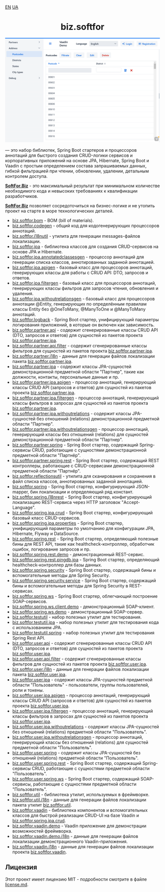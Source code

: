 <p>
  <a href="readme.md">EN</a>
  <a href="readme.ua.md">UA</a>
</p>
<h1 align="center">biz.softfor</h1>

![Demo](biz.softfor.vaadin.demo/doc/images/readme.png)

— это набор библиотек, Spring Boot стартеров и процессоров аннотаций для
быстрого создания CRUD-логики сервисов и корпоративных приложений на основе
JPA, Hibernate, Spring Boot и Vaadin c простым определением состава
запрашиваемых данных, гибкой фильтрацией при чтении, обновлении, удалении,
детальным контролем доступа.

**[SoftFor.Biz](http://softfor.biz)** - это максимальный результат при
минимальном количестве необходимого кода и невысоких требованиях к квалификации
разработчиков.

**[SoftFor.Biz](http://softfor.biz)** позволяет сосредоточиться на бизнес-логике
и не утопить проект на старте в море технологических деталей.

- [biz.softfor.bom](biz.softfor.bom) - BOM (bill of materials).
- [biz.softfor.codegen](biz.softfor.codegen) - общий код для кодогенерирующих
процессоров аннотаций.
- [biz.softfor.i18nutil](biz.softfor.i18nutil) - утилита для генерации
messages-файлов локализации.
- [biz.softfor.jpa](biz.softfor.jpa) - библиотека классов для создания
CRUD-сервисов на основе JPA и Hibernate.
- [biz.softfor.jpa.annotatedclassesgen](biz.softfor.jpa.annotatedclassesgen) -
процессор аннотаций для генерации списка классов, аннотированных заданной
аннотацией.
- [biz.softfor.jpa.apigen](biz.softfor.jpa.apigen) - базовый класс для
процессоров аннотаций, генерирующих классы для работы с CRUD API: DTO, запросов
и ответов.
- [biz.softfor.jpa.filtergen](biz.softfor.jpa.filtergen) - базовый класс для
процессоров аннотаций, генерирующих классы фильтров для запросов чтения,
обновления и удаления.
- [biz.softfor.jpa.withoutrelationsgen](biz.softfor.jpa.withoutrelationsgen) -
базовый класс для процессоров аннотации @Entity, генерирующих по определённым
правилам классы Entity без @OneToMany, @ManyToOne и @ManyToMany аннотаций.
- [biz.softfor.logback](biz.softfor.logback) - Spring Boot стартер,
унифицирующий параметры логирования приложений, в которые он включен как
зависимость.
- [biz.softfor.partner.api](biz.softfor.partner.api) - содержит сгенерированные
классы CRUD API (DTO, запросов и ответов) для сущностей из пакетов проекта
[biz.softfor.partner.jpa](biz.softfor.partner.jpa).
- [biz.softfor.partner.api.filter](biz.softfor.partner.api.filter) - содержит
сгенерированные классы фильтров для сущностей из пакетов проекта
[biz.softfor.partner.jpa](biz.softfor.partner.jpa).
- [biz.softfor.partner.i18n](biz.softfor.partner.i18n) - данные для генерации
файлов локализации пакета [biz.softfor.partner.jpa](biz.softfor.partner.jpa).
- [biz.softfor.partner.jpa](biz.softfor.partner.jpa) - содержит классы
JPA-сущностей демонстрационной предметной области "Партнер", такие как должности,
контакты, персональные данные и пр.
- [biz.softfor.partner.jpa.apigen](biz.softfor.partner.jpa.apigen) - процессор
аннотаций, генерирующий классы CRUD API (запросов и ответов) для сущностей из
пакетов проекта [biz.softfor.partner.jpa](biz.softfor.partner.jpa).
- [biz.softfor.partner.jpa.filtergen](biz.softfor.partner.jpa.filtergen) -
процессор аннотаций, генерирующий классы фильтров в запросах для сущностей из
пакетов проекта [biz.softfor.partner.jpa](biz.softfor.partner.jpa).
- [biz.softfor.partner.jpa.withoutrelations](biz.softfor.partner.jpa.withoutrelations) -
содержит классы JPA-сущностей без отношений (relations) демонстрационной
предметной области "Партнер".
- [biz.softfor.partner.jpa.withoutrelationsgen](biz.softfor.partner.jpa.withoutrelationsgen) -
процессор аннотаций, генерирующий классы без отношений (relations) для сущностей
демонстрационной предметной области "Партнер".
- [biz.softfor.partner.spring](biz.softfor.partner.spring) - Spring Boot стартер,
содержащий Spring-сервисы CRUD, работающие с сущностями демонстрационной
предметной области "Партнёр".
- [biz.softfor.partner.spring.rest](biz.softfor.partner.spring.rest) - Spring
Boot стартер, содержащий REST контроллеры, работающие с CRUD-сервисами
демонстрационной предметной области "Партнёр".
- [biz.softfor.reflectionsutil](biz.softfor.reflectionsutil) - утилита для
сканирования и сохранения в файл списка классов, аннотированных заданной
аннотацией.
- [biz.softfor.spring](biz.softfor.spring) - Spring Boot стартер, конфигурирующий
JSON-mapper, бин локализации и определяющий ряд констант.
- [biz.softfor.spring.i18nrest](biz.softfor.spring.i18nrest) - Spring Boot
стартер, конфигурирующий локализацию REST-сервиса через HTTP заголовок
"Accept-Language".
- [biz.softfor.spring.jpa.crud](biz.softfor.spring.jpa.crud) - Spring Boot
стартер, конфигурирующий базовый класс CRUD-сервисов.
- [biz.softfor.spring.jpa.properties](biz.softfor.spring.jpa.properties) -
Spring Boot стартер, унифицирующий параметры по умолчанию для конфигурации
JPA, Hibernate, Flyway и DataSource.
- [biz.softfor.spring.rest](biz.softfor.spring.rest) - Spring Boot стартер,
определяющий полезные бины для REST API, такие как healthcheck-контроллер,
обработчик ошибок, логирование запросов и пр.
- [biz.softfor.spring.rest.demo](biz.softfor.spring.rest.demo) -
демонстрационный REST-сервис.
- [biz.softfor.spring.rest.pingdb.jpa](biz.softfor.spring.rest.pingdb.jpa) -
Spring Boot стартер, определяющий healthcheck-контроллер для базы данных.
- [biz.softfor.spring.security](biz.softfor.spring.security) - Spring Boot
стартер, содержащий бины и вспомогательные методы для Spring Security.
- [biz.softfor.spring.security.service](biz.softfor.spring.security.service) -
Spring Boot стартер, содержащий бины и вспомогательные методы для Spring
Security в REST-сервисах.
- [biz.softfor.spring.ws](biz.softfor.spring.ws) - Spring Boot стартер,
облегчающий построение SOAP-сервисов.
- [biz.softfor.spring.ws.client.demo](biz.softfor.spring.ws.client.demo) -
демонстрационный SOAP-клиент.
- [biz.softfor.spring.ws.demo](biz.softfor.spring.ws.demo) - демонстрационный
SOAP-сервер.
- [biz.softfor.testutil](biz.softfor.testutil) - набор полезных утилит для
тестирования.
- [biz.softfor.testutil.jpa](biz.softfor.testutil.jpa) - набор полезных утилит
для тестирования кода с использованием JPA.
- [biz.softfor.testutil.spring](biz.softfor.testutil.spring) - набор полезных
утилит для тестирования Spring Rest API.
- [biz.softfor.user.api](biz.softfor.user.api) - содержит сгенерированные
классы CRUD API (DTO, запросов и ответов) для сущностей из пакетов проекта
[biz.softfor.user.jpa](biz.softfor.user.jpa).
- [biz.softfor.user.api.filter](biz.softfor.user.api.filter) - содержит
сгенерированные классы фильтров для сущностей из пакетов проекта
[biz.softfor.user.jpa](biz.softfor.user.jpa).
- [biz.softfor.user.i18n](biz.softfor.user.i18n) - данные для генерации файлов
локализации пакета [biz.softfor.user.jpa](biz.softfor.user.jpa).
- [biz.softfor.user.jpa](biz.softfor.user.jpa) - содержит классы JPA-сущностей
предметной области "Пользователь" - пользователи, группы пользователей, роли и
токены.
- [biz.softfor.user.jpa.apigen](biz.softfor.user.jpa.apigen) - процессор
аннотаций, генерирующий классы CRUD API (запросов и ответов) для сущностей из
пакетов проекта [biz.softfor.user.jpa](biz.softfor.user.jpa).
- [biz.softfor.user.jpa.filtergen](biz.softfor.user.jpa.filtergen) - процессор
аннотаций, генерирующий классы фильтров в запросах для сущностей из пакетов
проекта [biz.softfor.user.jpa](biz.softfor.user.jpa).
- [biz.softfor.user.jpa.withoutrelations](biz.softfor.user.jpa.withoutrelations) -
содержит классы JPA-сущностей без отношений (relations) предметной области
"Пользователь".
- [biz.softfor.user.jpa.withoutrelationsgen](biz.softfor.user.jpa.withoutrelationsgen) -
процессор аннотаций, генерирующий классы без отношений (relations) для сущностей
предметной области "Пользователь".
- [biz.softfor.user.spring](biz.softfor.user.spring) - содержит классы
JPA-сущностей без отношений (relations) предметной области "Пользователь".
- [biz.softfor.user.spring.rest](biz.softfor.user.spring.rest) - Spring Boot
стартер, содержащий Spring-сервисы CRUD, работающие с сущностями предметной
области "Пользователь".
- [biz.softfor.user.spring.ws](biz.softfor.user.spring.ws) - Spring Boot стартер,
содержащий SOAP-сервисы, работающие с сущностями предметной области
"Пользователь".
- [biz.softfor.util](biz.softfor.util) - библиотека утилит, используемых в
фреймворке.
- [biz.softfor.util.i18n](biz.softfor.util.i18n) - данные для генерации файлов
локализации пакета утилит [biz.softfor.util](biz.softfor.util).
- [biz.softfor.vaadin](biz.softfor.vaadin) - библиотека компонентов и
вспомогательных классов для быстрой реализации CRUD-UI на базе Vaadin и
[biz.softfor.spring.jpa.crud](biz.softfor.spring.jpa.crud).
- [biz.softfor.vaadin.demo](biz.softfor.vaadin.demo) - Vaadin приложение для
демонстрации возможностей фреймворка.
- [biz.softfor.vaadin.demo.i18n](biz.softfor.vaadin.demo.i18n) - данные для
генерации файлов локализации демонстрационного Vaadin-приложения.
- [biz.softfor.vaadin.i18n](biz.softfor.vaadin.i18n) - данные для генерации
файлов локализации проекта [biz.softfor.vaadin](biz.softfor.vaadin).

## Лицензия

Этот проект имеет лицензию MIT - подробности смотрите в файле [license.md](license.md).
